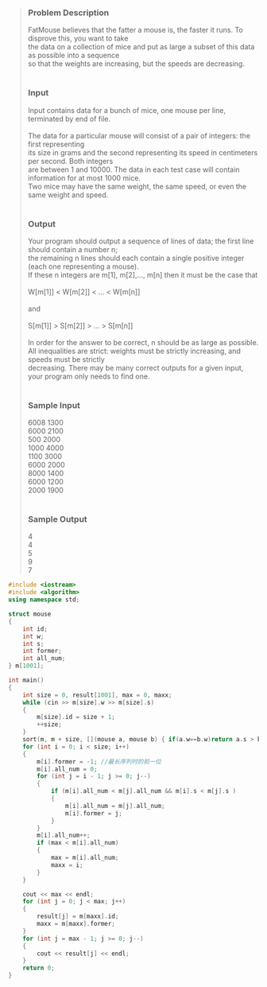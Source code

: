 >### Problem Description<br>
>FatMouse believes that the fatter a mouse is, the faster it runs. To disprove this, you want to take <br>
>the data on a collection of mice and put as large a subset of this data as possible into a sequence <br>
>so that the weights are increasing, but the speeds are decreasing.<br>
> <br>
>### Input<br>
>Input contains data for a bunch of mice, one mouse per line, terminated by end of file.<br>
><br>
>The data for a particular mouse will consist of a pair of integers: the first representing <br>
>its size in grams and the second representing its speed in centimeters per second. Both integers <br>
>are between 1 and 10000. The data in each test case will contain information for at most 1000 mice.<br>
>Two mice may have the same weight, the same speed, or even the same weight and speed.<br>
> <br>
>### Output<br>
>Your program should output a sequence of lines of data; the first line should contain a number n; <br>
>the remaining n lines should each contain a single positive integer (each one representing a mouse).<br>
>If these n integers are m[1], m[2],..., m[n] then it must be the case that<br>
><br>
>W[m[1]] < W[m[2]] < ... < W[m[n]]<br>
><br>
>and<br>
><br>
>S[m[1]] > S[m[2]] > ... > S[m[n]]<br>
><br>
>In order for the answer to be correct, n should be as large as possible.<br>
>All inequalities are strict: weights must be strictly increasing, and speeds must be strictly <br>
>decreasing. There may be many correct outputs for a given input, your program only needs to find one.<br>
> <br>
>### Sample Input<br>
>6008 1300<br>
>6000 2100<br>
>500 2000<br>
>1000 4000<br>
>1100 3000<br>
>6000 2000<br>
>8000 1400<br>
>6000 1200<br>
>2000 1900<br>
> <br>
>### Sample Output<br>
>4<br>
>4<br>
>5<br>
>9<br>
>7<br>

```cpp
#include <iostream>
#include <algorithm>
using namespace std;

struct mouse
{
    int id;
    int w;
    int s;
    int former;
    int all_num;
} m[1001];

int main()
{
    int size = 0, result[1001], max = 0, maxx;
    while (cin >> m[size].w >> m[size].s)
    {
        m[size].id = size + 1;
        ++size;
    }
    sort(m, m + size, [](mouse a, mouse b) { if(a.w==b.w)return a.s > b.s; else return a.w<b.w; });
    for (int i = 0; i < size; i++)
    {
        m[i].former = -1; //最长序列时的前一位
        m[i].all_num = 0;
        for (int j = i - 1; j >= 0; j--)
        {
            if (m[i].all_num < m[j].all_num && m[i].s < m[j].s )
            {
                m[i].all_num = m[j].all_num;
                m[i].former = j;
            }
        }
        m[i].all_num++;
        if (max < m[i].all_num)
        {
            max = m[i].all_num;
            maxx = i;
        }
    }

    cout << max << endl;
    for (int j = 0; j < max; j++)
    {
        result[j] = m[maxx].id;
        maxx = m[maxx].former;
    }
    for (int j = max - 1; j >= 0; j--)
    {
        cout << result[j] << endl;
    }
    return 0;
}
```
